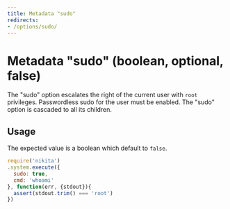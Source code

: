 ```yaml
---
title: Metadata "sudo"
redirects:
- /options/sudo/
---
```


# Metadata "sudo" (boolean, optional, false)

The "sudo" option escalates the right of the current user with `root` privileges. Passwordless sudo for the user must be enabled. The "sudo" option is cascaded to all its children.

## Usage

The expected value is a boolean which default to `false`.

```js
require('nikita')
.system.execute({
  sudo: true,
  cmd: 'whoami'
}, function(err, {stdout}){
  assert(stdout.trim() === 'root')
})
```
